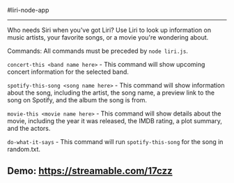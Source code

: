 #liri-node-app
***
Who needs Siri when you've got Liri? Use Liri to look up information on music artists, your favorite songs, or a movie you're wondering about.

Commands: All commands must be preceded by `node liri.js`.

`concert-this <band name here>` - This command will show upcoming concert information for the selected band.

`spotify-this-song <song name here>` - This command will show information about the song, including the artist, the song name, a preview link to the song on Spotify, and the album the song is from.

`movie-this <movie name here>` - This command will show details about the movie, including the year it was released, the IMDB rating, a plot summary, and the actors.

`do-what-it-says` - This command will run `spotify-this-song` for the song in random.txt.

## Demo: https://streamable.com/17czz